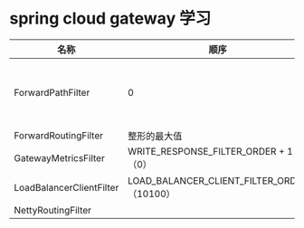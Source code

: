 # spring cloud gateway 学习
|名称|顺序|描述|
|-|-|-|
|ForwardPathFilter|0|如果有forward的话设置重定向的url|
|ForwardRoutingFilter|整形的最大值|无|
|GatewayMetricsFilter|WRITE_RESPONSE_FILTER_ORDER + 1（0）|无|
|LoadBalancerClientFilter|LOAD_BALANCER_CLIENT_FILTER_ORDER（10100）|负载均衡|
|NettyRoutingFilter|

